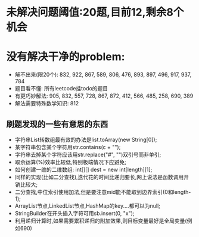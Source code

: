 # 未解决问题阈值:20题,目前12,剩余8个机会
# 没有解决干净的problem:
- 解不出来(限20个): 832, 922, 867, 589, 806, 476, 893, 897, 496, 917, 937, 784
- 题目看不懂: 所有leetcode挂todo的题目
- 有更巧妙解法: 905, 832, 557, 728, 867, 872, 412, 566, 485, 258, 690, 389
- 解法需要特殊数学知识: 812


## 刷题发现的一些有意思的东西
- 字符串List转数组最有效的办法是list.toArray(new String[0]);
- 某字符串包含某个字符用str.contains(c + "");
- 字符串去掉某个字符应该用str.replace("#", "")双引号而非单引;
- 取余运算(%)效率比较低,特别极端情况下应避免;
- 如何创建一维的二维数组: int[][] dest = new int[length][1];
- 同样的实现(比如二分查找),迭代花的时间比递归要长,网上说法是函数调用开销比较大;
- 二分查找,中位索引使用加法,但是要注意mid能不能取到边界索引(0和length-1);
- ArrayList节点,LinkedList节点,HashMap的key....都可以为null;
- StringBuilder在开头插入字符可用sb.insert(0, "x");
- 利用递归计算时,如果需要累积递归的附加效果,则目标变量最好是全局变量(例如690)

